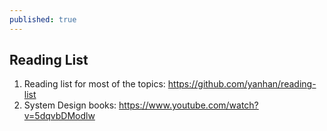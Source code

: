 ```yaml
---
published: true
---
```

## Reading List

1. Reading list for most of the topics: https://github.com/yanhan/reading-list
2. System Design books: https://www.youtube.com/watch?v=5dqvbDModlw
